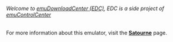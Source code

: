 ###### Welcome to [emuDownloadCenter (EDC)](https://github.com/PhoenixInteractiveNL/emuDownloadCenter/wiki/), EDC is a side project of [emuControlCenter](https://github.com/PhoenixInteractiveNL/emuControlCenter/wiki/)

For more information about this emulator, visit the [**Satourne**](https://github.com/PhoenixInteractiveNL/emuDownloadCenter/wiki/Emulator-satourne#menu) page.
